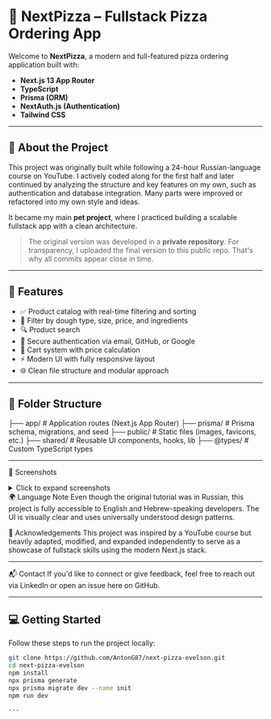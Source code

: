 # 🍕 NextPizza – Fullstack Pizza Ordering App

Welcome to **NextPizza**, a modern and full-featured pizza ordering application built with:

- **Next.js 13 App Router**
- **TypeScript**
- **Prisma (ORM)**
- **NextAuth.js (Authentication)**
- **Tailwind CSS**

---

## 🧾 About the Project

This project was originally built while following a 24-hour Russian-language course on YouTube. I actively coded along for the first half and later continued by analyzing the structure and key features on my own, such as authentication and database integration. Many parts were improved or refactored into my own style and ideas.

It became my main **pet project**, where I practiced building a scalable fullstack app with a clean architecture.

> The original version was developed in a **private repository**. For transparency, I uploaded the final version to this public repo. That's why all commits appear close in time.

---

## 🧠 Features

- ✅ Product catalog with real-time filtering and sorting  
- 🧀 Filter by dough type, size, price, and ingredients  
- 🔍 Product search  
- 🔐 Secure authentication via email, GitHub, or Google  
- 🛒 Cart system with price calculation  
- ⚡ Modern UI with fully responsive layout  
- 🌐 Clean file structure and modular approach  

---

## 📁 Folder Structure
├── app/ # Application routes (Next.js App Router)
├── prisma/ # Prisma schema, migrations, and seed
├── public/ # Static files (images, favicons, etc.)
├── shared/ # Reusable UI components, hooks, lib
├── @types/ # Custom TypeScript types

---
📸 Screenshots
<details> <summary>Click to expand screenshots</summary>
🏠 Home Page

🔐 Login Modal

</details>
🌍 Language Note
Even though the original tutorial was in Russian, this project is fully accessible to English and Hebrew-speaking developers. The UI is visually clear and uses universally understood design patterns.

🤝 Acknowledgements
This project was inspired by a YouTube course but heavily adapted, modified, and expanded independently to serve as a showcase of fullstack skills using the modern Next.js stack.

---

📬 Contact
If you'd like to connect or give feedback, feel free to reach out via LinkedIn or open an issue here on GitHub.

---
## 💻 Getting Started

Follow these steps to run the project locally:

```bash
git clone https://github.com/AntonG87/next-pizza-evelson.git
cd next-pizza-evelson
npm install
npx prisma generate
npx prisma migrate dev --name init
npm run dev

---

